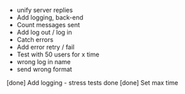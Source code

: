 ﻿
* unify server replies
* Add logging, back-end
* Count messages sent
* Add log out / log in 
* Catch errors
* Add error retry / fail
* Test with 50 users for x time
* wrong log in name
* send wrong format

[done] Add logging - stress tests done
[done] Set max time 
